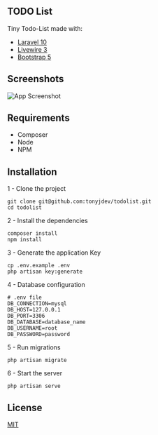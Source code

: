 ## TODO List

Tiny Todo-List made with:
- [Laravel 10](https://laravel.com/docs/10.x)
- [Livewire 3](https://livewire.laravel.com/)
- [Bootstrap 5](https://getbootstrap.com/)

## Screenshots

![App Screenshot](https://via.placeholder.com/468x300?text=App+Screenshot+Here)

## Requirements
- Composer
- Node
- NPM

## Installation
1 - Clone the project
```
git clone git@github.com:tonyjdev/todolist.git
cd todolist
```
2 - Install the dependencies
```
composer install
npm install
```
3 - Generate the application Key
```
cp .env.example .env
php artisan key:generate
```
4 - Database configuration
```
# .env file
DB_CONNECTION=mysql
DB_HOST=127.0.0.1
DB_PORT=3306
DB_DATABASE=database_name
DB_USERNAME=root
DB_PASSWORD=password
```
5 - Run migrations
```
php artisan migrate
```
6 - Start the server
```
php artisan serve
```
## License

[MIT](https://choosealicense.com/licenses/mit/)

